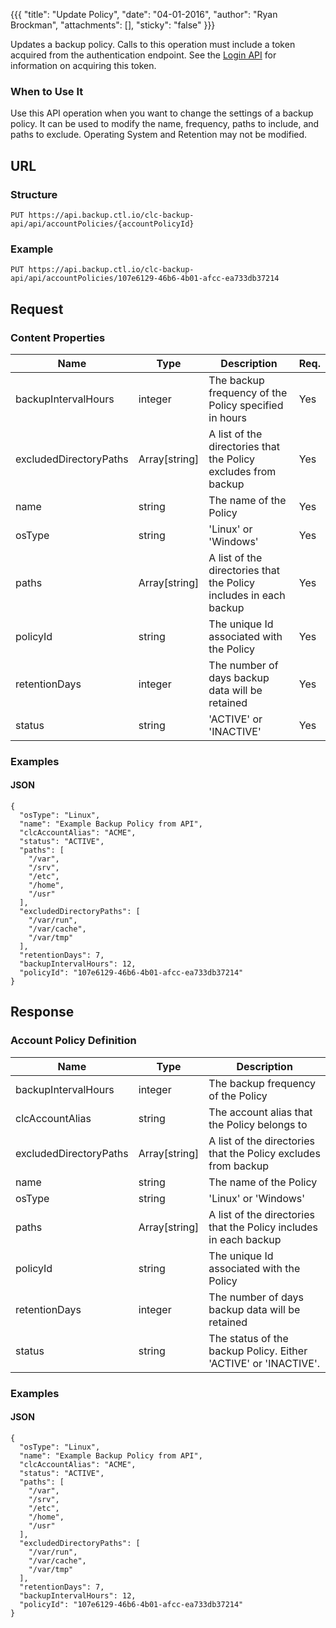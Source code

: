 {{{
  "title": "Update Policy",
  "date": "04-01-2016",
  "author": "Ryan Brockman",
  "attachments": [],
  "sticky": "false"
}}}

Updates a backup policy. Calls to this operation must include a token acquired from the authentication endpoint. See the [Login API](../Authentication/login.md) for information on acquiring this token.

### When to Use It

Use this API operation when you want to change the settings of a backup policy. It can be used to modify the name, frequency, paths to include, and paths to exclude.  Operating System and Retention may not be modified.

## URL

### Structure

    PUT https://api.backup.ctl.io/clc-backup-api/api/accountPolicies/{accountPolicyId}

### Example

    PUT https://api.backup.ctl.io/clc-backup-api/api/accountPolicies/107e6129-46b6-4b01-afcc-ea733db37214

## Request

### Content Properties

| Name | Type | Description | Req. |
| --- | --- | --- | --- |
| backupIntervalHours | integer | The backup frequency of the Policy specified in hours | Yes |
| excludedDirectoryPaths | Array[string] | A list of the directories that the Policy excludes from backup | Yes |
| name | string | The name of the Policy | Yes |
| osType | string | 'Linux' or 'Windows' | Yes |
| paths | Array[string] | A list of the directories that the Policy includes in each backup | Yes |
| policyId | string | The unique Id associated with the Policy | Yes |
| retentionDays | integer | The number of days backup data will be retained | Yes |
| status | string | 'ACTIVE' or 'INACTIVE' | Yes |

### Examples

#### JSON

    {
      "osType": "Linux",
      "name": "Example Backup Policy from API",
      "clcAccountAlias": "ACME",
      "status": "ACTIVE",
      "paths": [
        "/var",
        "/srv",
        "/etc",
        "/home",
        "/usr"
      ],
      "excludedDirectoryPaths": [
        "/var/run",
        "/var/cache",
        "/var/tmp"
      ],
      "retentionDays": 7,
      "backupIntervalHours": 12,
      "policyId": "107e6129-46b6-4b01-afcc-ea733db37214"
    }


## Response

### Account Policy Definition

| Name | Type | Description |
| --- | --- | --- |
| backupIntervalHours | integer | The backup frequency of the Policy |
| clcAccountAlias | string | The account alias that the Policy belongs to |
| excludedDirectoryPaths | Array[string] | A list of the directories that the Policy excludes from backup |
| name | string | The name of the Policy |
| osType | string | 'Linux' or 'Windows' |
| paths | Array[string] | A list of the directories that the Policy includes in each backup |
| policyId | string | The unique Id associated with the Policy |
| retentionDays | integer | The number of days backup data will be retained |
| status | string | The status of the backup Policy.  Either 'ACTIVE' or 'INACTIVE'. |


### Examples

#### JSON

    {
      "osType": "Linux",
      "name": "Example Backup Policy from API",
      "clcAccountAlias": "ACME",
      "status": "ACTIVE",
      "paths": [
        "/var",
        "/srv",
        "/etc",
        "/home",
        "/usr"
      ],
      "excludedDirectoryPaths": [
        "/var/run",
        "/var/cache",
        "/var/tmp"
      ],
      "retentionDays": 7,
      "backupIntervalHours": 12,
      "policyId": "107e6129-46b6-4b01-afcc-ea733db37214"
    }

